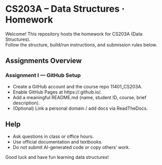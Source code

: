 # CS203A – Data Structures · Homework
Welcome! This repository hosts the homework for CS203A (Data Structures).  
Follow the structure, build/run instructions, and submission rules below.  

## Assignments Overview
### Assignment I — GitHub Setup
- Create a GitHub account and the course repo 11401_CS203A.
- Enable GitHub Pages at https://<username>.github.io/.
- Add a meaningful README.md (name, student ID, course, brief description).
- (Optional) Link a personal domain / add docs via ReadTheDocs.

## Help
- Ask questions in class or office hours.
- Use official documentation and textbooks.
- Do not submit AI-generated code or copy others’ work.

Good luck and have fun learning data structures!  